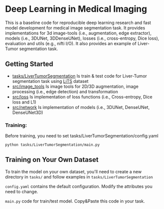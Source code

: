 # Deep Learning in Medical Imaging

This is a baseline code for reproducible deep learning research and fast model development for medical image segmentation task. It provides implementations for 3d image-tools (i.e., augmentation, edge extractor), models (i.e., 3DUNet, 3DDenseUNet), losses (i.e., cross-entropy, Dice loss), evaluation and utils (e.g., nifti I/O). It also provides an example of Liver-Tumor segmentation task.

## Getting Started

- [tasks/LiverTumorSegmentation](https://github.com/nuguziii/MI/tree/develop/tasks/LiverTumorSegmentation) Is train & test code for Liver-Tumor segmentation task using [LiTS](https://competitions.codalab.org/competitions/17094) dataset
- [src/image_tools](https://github.com/nuguziii/MI/tree/develop/src/image_tools) Is image tools for 2D/3D augmentation, image processing (i.e., edge detection) and transformation
- [src/loss](https://github.com/nuguziii/MI/tree/develop/src/loss) Is implementation of loss functions (i.e., Cross-entropy, Dice loss and L1)
- [src/network](https://github.com/nuguziii/MI/tree/develop/src/network) Is implementation of models (i.e., 3DUNet, DenseUNet, DenseUNet3D)

### Training:

Before training, you need to set tasks/LiverTumorSegmentation/config.yaml

```
python tasks/LiverTumorSegmentation/main.py
```

## Training on Your Own Dataset

To train the model on your own dataset, you'll need to create a new directory in `tasks/` and follow examples in `tasks/LiverTumorSegmentation`

`config.yaml` contains the default configuration. Modify the attributes you need to change.

`main.py` code for train/test model. Copy&Paste this code in your task.
